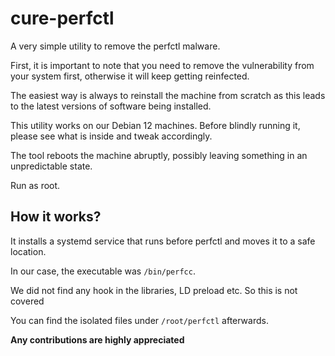 # cure-perfctl
A very simple utility to remove the perfctl malware.

First, it is important to note that you need to remove the vulnerability from your system first, otherwise it will keep getting reinfected.

The easiest way is always to reinstall the machine from scratch as this leads to the latest versions of software being installed.

This utility works on our Debian 12 machines. Before blindly running it, please see what is inside and tweak accordingly.

The tool reboots the machine abruptly, possibly leaving something in an unpredictable state.

Run as root.

## How it works?

It installs a systemd service that runs before perfctl and moves it to a safe location.

In our case, the executable was `/bin/perfcc`.

We did not find any hook in the libraries, LD preload etc. So this is not covered

You can find the isolated files under `/root/perfctl` afterwards.

__Any contributions are highly appreciated__
